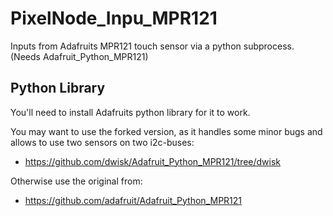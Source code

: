 # PixelNode_Inpu_MPR121
Inputs from Adafruits MPR121 touch sensor via a python subprocess. (Needs Adafruit_Python_MPR121)

## Python Library
You'll need to install Adafruits python library for it to work. 

You may want to use the forked version, as it handles some minor bugs and allows to use two sensors on two i2c-buses:
- https://github.com/dwisk/Adafruit_Python_MPR121/tree/dwisk

Otherwise use the original from:
- https://github.com/adafruit/Adafruit_Python_MPR121